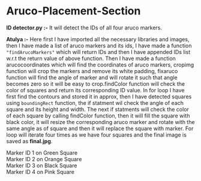 # Aruco-Placement-Section
**ID detector.py :-** It will detect the IDs of all four aruco markers.

**Atulya :-** Here first I have imported all the necessary libraries and images, then I have made a list of aruco markers and its ids, I have made a function `"findArucoMarkers"` which will return IDs and then I have appended IDs list w.r.t the return value of above function. Then I have made a function arucocoordinates which will find the coordinates of aruco markers, cropimg function will crop the markers and remove its white padding, fixaruco function will find the angle of marker and will rotate
it such that angle becomes zero so it will be easy to crop.findColor function will check  the color of squares and return its corresponding ID value.
In for loop I have first find the contours and stored it in approx, then I have detected squares using `boundingRect` function, the if statment wil check the
angle of each square and its height and width. The next if statments will check the color of each square by calling findColor function, then it will fill the
square with black color, it will resize the corresponding aruco marker and rotate with the same angle as of square and then it will replace the square with marker.
For loop will iterate four times as we have four squares and the final image is saved as **final.jpg**.

Marker ID 1 on Green Square </br>
Marker ID 2 on Orange Square </br>
Marker ID 3 on Black Square </br> 
Marker ID 4 on Pink Square 
